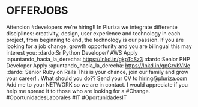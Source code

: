 # OFFERJOBS
Attencion #developers we’re hiring!! In Pluriza we integrate differente disciplines: creativity, design, user experience and technology in each project, from beginning to end, the technology is our passion. If you are looking for a job change, growth opportunity and you are bilingual this may interest you: 
:dardo:Sr Python Developer/ AWS Apply :apuntando_hacia_la_derecha: https://lnkd.in/gkpTcSz3 
:dardo:Senior PHP Developer Apply :apuntando_hacia_la_derecha: https://lnkd.in/gpGrvbVNe 
:dardo: Senior Ruby on Rails This is your chance, join our family and grow your career! . 
What should you do?? Send your CV to hiring@pluriza.com Add me to your NETWORK so we are in contact. I would appreciate if you help me spread it to those who are looking for a #Change. #OportunidadesLaborales #IT #OportunidadesIT
